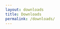 ```yaml
---
layout: downloads
title: Downloads
permalink: /downloads/
---
```



<!-- <ul>
  {% for page in site.pages %}
  {% if page.path contains 'en/data' %}
    <li>
      <a href="{{site.baseurl}}{{page.layer}}">{{page.title}}</a>
    </li>
    {% endif %}
  {% endfor %}
</ul> -->
<!-- <h1>{{ page.description }}</h1> -->

